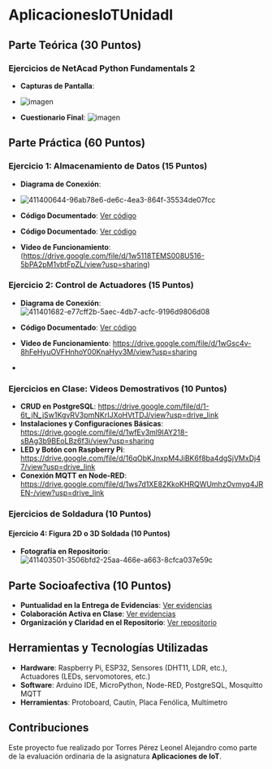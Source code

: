 # AplicacionesIoTUnidadI
## Parte Teórica (30 Puntos)
### Ejercicios de NetAcad Python Fundamentals 2
- **Capturas de Pantalla**: 
- ![imagen](https://github.com/user-attachments/assets/a6703a57-4890-4484-b85f-3444d5bb29b2)

- **Cuestionario Final**: 
![imagen](https://github.com/user-attachments/assets/b9745aea-9b16-4a94-bd23-6232c57a5e27)

## Parte Práctica (60 Puntos)
### Ejercicio 1: Almacenamiento de Datos (15 Puntos)
- **Diagrama de Conexión**:
- ![411400644-96ab78e6-de6c-4ea3-864f-35534de07fcc](https://github.com/user-attachments/assets/bb41f19c-be00-474f-937e-35b03930f76d)

- **Código Documentado**: [Ver código](/sensor.py)
-  **Código Documentado**: [Ver código](/hcsr04.py)
- **Video de Funcionamiento**: (https://drive.google.com/file/d/1w5118TEMS008U516-5bPA2pM1vbtFpZL/view?usp=sharing)

### Ejercicio 2: Control de Actuadores (15 Puntos)
- **Diagrama de Conexión**: ![411401682-e77cff2b-5aec-4db7-acfc-9196d9806d08](https://github.com/user-attachments/assets/8f06b017-6aea-418d-8cd0-7d6a96640872)

- **Código Documentado**: [Ver código](/Actuador_Sensor.py)
- **Video de Funcionamiento**: https://drive.google.com/file/d/1wGsc4v-8hFeHyuOVFHnhoY00KnaHyv3M/view?usp=sharing
- 

### Ejercicios en Clase: Videos Demostrativos (10 Puntos)
- **CRUD en PostgreSQL**: https://drive.google.com/file/d/1-6t_jN_jSw1KgvRV3pmNKrIJXoHVtTDJ/view?usp=drive_link
- **Instalaciones y Configuraciones Básicas**: https://drive.google.com/file/d/1wfEv3ml9IAY218-sBAg3b9BEoLBz6f3i/view?usp=sharing
- **LED y Botón con Raspberry Pi**: https://drive.google.com/file/d/16qObKJnxpM4JiBK6f8ba4dgSjVMxDj47/view?usp=drive_link
- **Conexión MQTT en Node-RED**: https://drive.google.com/file/d/1ws7d1XE82KkoKHRQWUmhzOvmyq4JREN-/view?usp=drive_link

### Ejercicios de Soldadura (10 Puntos)

#### Ejercicio 4: Figura 2D o 3D Soldada (10 Puntos)

- **Fotografía en Repositorio**:![411403501-3506bfd2-25aa-466e-a663-8cfca037e59c](https://github.com/user-attachments/assets/03c14931-afca-4f22-805a-3491832b36c2)

## Parte Socioafectiva (10 Puntos)
- **Puntualidad en la Entrega de Evidencias**: [Ver evidencias](#)
- **Colaboración Activa en Clase**: [Ver evidencias](#)
- **Organización y Claridad en el Repositorio**: [Ver repositorio](#)

## Herramientas y Tecnologías Utilizadas
- **Hardware**: Raspberry Pi, ESP32, Sensores (DHT11, LDR, etc.), Actuadores (LEDs, servomotores, etc.)
- **Software**: Arduino IDE, MicroPython, Node-RED, PostgreSQL, Mosquitto MQTT
- **Herramientas**: Protoboard, Cautín, Placa Fenólica, Multímetro

## Contribuciones
Este proyecto fue realizado por Torres Pérez Leonel Alejandro  como parte de la evaluación ordinaria de la asignatura **Aplicaciones de IoT**.

